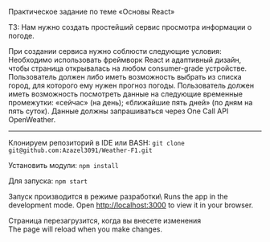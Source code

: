 Практическое задание по теме «Основы React»

ТЗ:
Нам нужно создать простейший сервис просмотра информации о погоде.

При создании сервиса нужно соблюсти следующие условия:
Необходимо использовать фреймворк React и адаптивный дизайн, чтобы страница открывалась на любом consumer-grade устройстве.
Пользователь должен либо иметь возможность выбрать из списка город, для которого ему нужен прогноз погоды.
Пользователь должен иметь возможность посмотреть данные на следующие временные промежутки:
«сейчас» (на день);
«ближайшие пять дней» (по дням на пять суток).
Данные должны запрашиваться через One Call API OpenWeather.
________________________________________________________________________

Клонируем репозиторий в IDE или BASH: `git clone git@github.com:Azazel3091/Weather-F1.git`

Установить модули: `npm install`

Для запуска: `npm start`

Запуск производится в режиме разработки\ Runs the app in the development mode.
Open [http://localhost:3000](http://localhost:3000) to view it in your browser.

Страница перезагрузится, когда вы внесете изменения\
The page will reload when you make changes.


